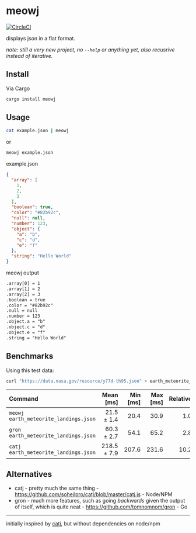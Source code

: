 meowj
=====

[![CircleCI](https://circleci.com/gh/jackharrhy/meowj.svg?style=svg)](https://circleci.com/gh/jackharrhy/meowj)

displays json in a flat format.

*note: still a very new project, no `--help` or anything yet, also recusrive instead of iterative.*

Install
-------

Via Cargo

```sh
cargo install meowj
```

Usage
-----

```sh
cat example.json | meowj
```

or

```sh
meowj example.json
```

example.json

```json
{
  "array": [
    1,
    2,
    3
  ],
  "boolean": true,
  "color": "#82b92c",
  "null": null,
  "number": 123,
  "object": {
    "a": "b",
    "c": "d",
    "e": "f"
  },
  "string": "Hello World"
}
```

meowj output

```txt
.array[0] = 1
.array[1] = 2
.array[2] = 3
.boolean = true
.color = "#82b92c"
.null = null
.number = 123
.object.a = "b"
.object.c = "d"
.object.e = "f"
.string = "Hello World"
```

Benchmarks
----------

Using this test data:

```sh
curl "https://data.nasa.gov/resource/y77d-th95.json" > earth_meteorite_landings.json
```

| Command | Mean [ms] | Min [ms] | Max [ms] | Relative |
|:---|---:|---:|---:|---:|
| `meowj earth_meteorite_landings.json` | 21.5 ± 1.4 | 20.4 | 30.9 | 1.0 |
| `gron earth_meteorite_landings.json` | 60.3 ± 2.7 | 54.1 | 65.2 | 2.8 |
| `catj earth_meteorite_landings.json` | 218.5 ± 7.9 | 207.6 | 231.6 | 10.2 |

Alternatives
------------

- catj - pretty much the same thing - https://github.com/soheilpro/catj/blob/master/catj.js - Node/NPM
- gron - much more features, such as going _backwards_ given the output of itself, which is quite neat - https://github.com/tomnomnom/gron - Go

---

initially inspired by [catj](https://github.com/soheilpro/catj), but without dependencies on node/npm
